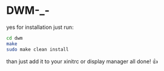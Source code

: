 # DWM-_-
yes
for installation just run:
```bash
cd dwm
make
sudo make clean install
```
than just add it to your xinitrc or display manager
all done! 👍
